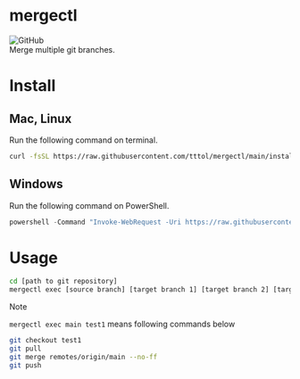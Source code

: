 # mergectl
![GitHub](https://img.shields.io/github/license/tttol/mos3)  
Merge multiple git branches.

# Install
## Mac, Linux
Run the following command on terminal.
```bash
curl -fsSL https://raw.githubusercontent.com/tttol/mergectl/main/install.sh | sh
```

## Windows
Run the following command on PowerShell.
```ps1
powershell -Command "Invoke-WebRequest -Uri https://raw.githubusercontent.com/tttol/mergectl/main/install.ps1 -OutFile install.ps1; .\install.ps1"
```

# Usage
```bash
cd [path to git repository]
mergectl exec [source branch] [target branch 1] [target branch 2] [target branch 3] ...
```

> [!NOTE]
> `mergectl exec main test1` means following commands below
> ```bash
> git checkout test1
> git pull
> git merge remotes/origin/main --no-ff
> git push
> ```
